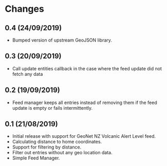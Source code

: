 # Changes

## 0.4 (24/09/2019)
* Bumped version of upstream GeoJSON library.

## 0.3 (20/09/2019)
* Call update entities callback in the case where the feed update did not 
  fetch any data

## 0.2 (19/09/2019)
* Feed manager keeps all entries instead of removing them if the feed 
  update is empty or fails intermittently.

## 0.1 (21/08/2019)
* Initial release with support for GeoNet NZ Volcanic Alert Level feed.
* Calculating distance to home coordinates.
* Support for filtering by distance.
* Filter out entries without any geo location data.
* Simple Feed Manager.
